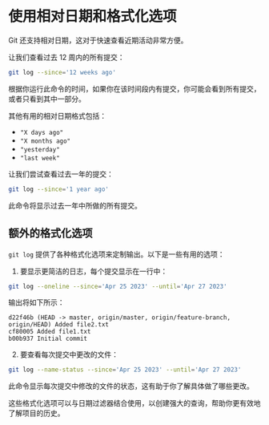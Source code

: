 # 使用相对日期和格式化选项

Git 还支持相对日期，这对于快速查看近期活动非常方便。

让我们查看过去 12 周内的所有提交：

```bash
git log --since='12 weeks ago'
```

根据你运行此命令的时间，如果你在该时间段内有提交，你可能会看到所有提交，或者只看到其中一部分。

其他有用的相对日期格式包括：

- `"X days ago"`
- `"X months ago"`
- `"yesterday"`
- `"last week"`

让我们尝试查看过去一年的提交：

```bash
git log --since='1 year ago'
```

此命令将显示过去一年中所做的所有提交。

## 额外的格式化选项

`git log` 提供了各种格式化选项来定制输出。以下是一些有用的选项：

1. 要显示更简洁的日志，每个提交显示在一行中：

```bash
git log --oneline --since='Apr 25 2023' --until='Apr 27 2023'
```

输出将如下所示：

```
d22f46b (HEAD -> master, origin/master, origin/feature-branch, origin/HEAD) Added file2.txt
cf80005 Added file1.txt
b00b937 Initial commit
```

2. 要查看每次提交中更改的文件：

```bash
git log --name-status --since='Apr 25 2023' --until='Apr 27 2023'
```

此命令显示每次提交中修改的文件的状态，这有助于你了解具体做了哪些更改。

这些格式化选项可以与日期过滤器结合使用，以创建强大的查询，帮助你更有效地了解项目的历史。
